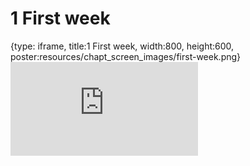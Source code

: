 # 1 First week
 
{type: iframe, title:1 First week, width:800, height:600, poster:resources/chapt_screen_images/first-week.png}
![](https://b7m.github.io/Product/no_toc/first-week.html)
 

 
